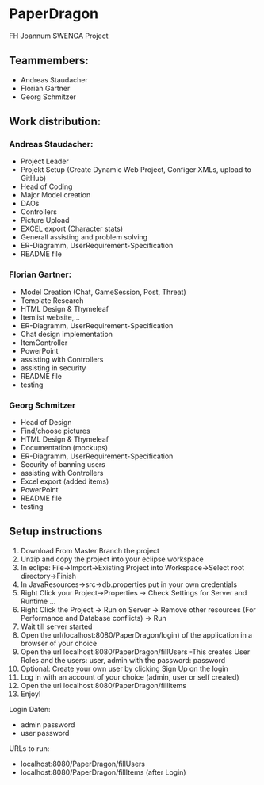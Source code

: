 # PaperDragon
FH Joannum SWENGA Project

## Teammembers:
* Andreas Staudacher
* Florian Gartner
* Georg Schmitzer

## Work distribution:
### Andreas Staudacher:
* Project Leader
* Projekt Setup (Create Dynamic Web Project, Configer XMLs, upload to GitHub)
* Head of Coding
* Major Model creation
* DAOs
* Controllers
* Picture Upload
* EXCEL export (Character stats)
* Generall assisting and problem solving
* ER-Diagramm, UserRequirement-Specification
* README file

### Florian Gartner:
* Model Creation (Chat, GameSession, Post, Threat)
* Template Research
* HTML Design & Thymeleaf
* Itemlist website,...
* ER-Diagramm, UserRequirement-Specification
* Chat design implementation
* ItemController
* PowerPoint
* assisting with Controllers
* assisting in security
* README file
* testing

### Georg Schmitzer
* Head of Design
* Find/choose pictures
* HTML Design & Thymeleaf
* Documentation (mockups)
* ER-Diagramm, UserRequirement-Specification
* Security of banning users
* assisting with Controllers
* Excel export (added items)
* PowerPoint
* README file
* testing

## Setup instructions
1. Download From Master Branch the project
2. Unzip and copy the project into your eclipse workspace
3. In eclipe: File->Import->Existing Project into Workspace->Select root directory->Finish
4. In JavaResources->src->db.properties put in your own credentials
5. Right Click your Project->Properties -> Check Settings for Server and Runtime ...
6. Right Click the Project -> Run on Server -> Remove other resources (For Performance and Database conflicts) -> Run
7. Wait till server started
8. Open the url(localhost:8080/PaperDragon/login) of the application in a browser of your choice
9. Open the url localhost:8080/PaperDragon/fillUsers
  -This creates User Roles and the users: user, admin
                       with the password: password
10. Optional: Create your own user by clicking Sign Up on the login
11. Log in with an account of your choice (admin, user or self created)
12. Open the url localhost:8080/PaperDragon/fillItems
13. Enjoy!

Login Daten: 
* admin password
* user password

URLs to run:
* localhost:8080/PaperDragon/fillUsers
* localhost:8080/PaperDragon/fillItems (after Login)


